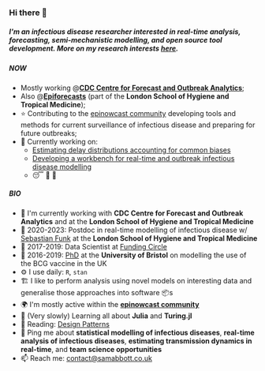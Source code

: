 ### Hi there 👋

##### I'm an infectious disease researcher interested in real-time analysis, forecasting, semi-mechanistic modelling, and open source tool development. More on my research interests [here](https://samabbott.co.uk/research).

##### NOW

- Mostly working @[**CDC Centre for Forecast and Outbreak Analytics**](https://www.cdc.gov/forecast-outbreak-analytics/index.html);
- Also @[**Epiforecasts**](https://github.com/epiforecasts/) (part of the **London School of Hygiene and Tropical Medicine**); 
- ⭐ Contributing to the [epinowcast community](https://epinowcast.org) developing tools and methods for current surveillance of infectious disease and preparing for future outbreaks;
- 🧻 Currently working on:
    - [Estimating delay distributions accounting for common biases](https://github.com/parksw3/epidist-paper)
    - [Developing a workbench for real-time and outbreak infectious disease modelling](https://package.epinowcast.org/articles/model)
    - 😴 🔌 🐑

##### BIO

- 🏢 I'm currently working with **CDC Centre for Forecast and Outbreak Analytics** and at the **London School of Hygiene and Tropical Medicine**
- 🏢 2020-2023: Postdoc in real-time modelling of infectious disease w/ [Sebastian Funk](https://www.lshtm.ac.uk/aboutus/people/funk.sebastian) at the **London School of Hygiene and Tropical Medicine**
- 🏢 2017-2019: Data Scientist at [Funding Circle](https://www.fundingcircle.com/uk/)
- 📜 2016-2019: [PhD](https://github.com/seabbs/thesis) at the **University of Bristol** on modelling the use of the BCG vaccine in the UK
- ⚙️ I use daily: `R`, `stan`
- 🏗️ I like to perform analysis using novel models on interesting data and generalise those approaches into software 📦s 
- 🌍 I'm mostly active within the [**epinowcast community**](https://epinowcast.org)
- 🌱 (Very slowly) Learning all about **Julia** and **Turing.jl**
- 📘 Reading: [Design Patterns](https://www.amazon.co.uk/Design-patterns-elements-reusable-object-oriented/dp/0201633612)
- 💬 Ping me about **statistical modelling of infectious diseases**, **real-time analysis of infectious diseases**, **estimating transmission dynamics in real-time**, and **team science opportunities**
- 📫 Reach me: [contact@samabbott.co.uk](contact@samabbott.co.uk)
